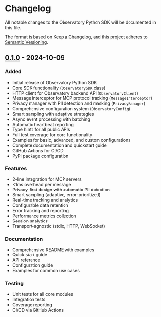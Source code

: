 # Changelog

All notable changes to the Observatory Python SDK will be documented in this file.

The format is based on [Keep a Changelog](https://keepachangelog.com/en/1.0.0/),
and this project adheres to [Semantic Versioning](https://semver.org/spec/v2.0.0.html).

## [0.1.0] - 2024-10-09

### Added
- Initial release of Observatory Python SDK
- Core SDK functionality (`ObservatorySDK` class)
- HTTP client for Observatory backend API (`ObservatoryClient`)
- Message interceptor for MCP protocol tracking (`MessageInterceptor`)
- Privacy manager with PII detection and masking (`PrivacyManager`)
- Comprehensive configuration system (`ObservatoryConfig`)
- Smart sampling with adaptive strategies
- Async event processing with batching
- Automatic heartbeat reporting
- Type hints for all public APIs
- Full test coverage for core functionality
- Examples for basic, advanced, and custom configurations
- Complete documentation and quickstart guide
- GitHub Actions for CI/CD
- PyPI package configuration

### Features
- 2-line integration for MCP servers
- <1ms overhead per message
- Privacy-first design with automatic PII detection
- Smart sampling (adaptive, error-prioritized)
- Real-time tracking and analytics
- Configurable data retention
- Error tracking and reporting
- Performance metrics collection
- Session analytics
- Transport-agnostic (stdio, HTTP, WebSocket)

### Documentation
- Comprehensive README with examples
- Quick start guide
- API reference
- Configuration guide
- Examples for common use cases

### Testing
- Unit tests for all core modules
- Integration tests
- Coverage reporting
- CI/CD via GitHub Actions

[0.1.0]: https://github.com/observatory/observatory/releases/tag/v0.1.0
